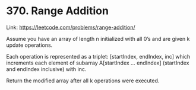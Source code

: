 # 370. Range Addition

Link: https://leetcode.com/problems/range-addition/

Assume you have an array of length n initialized with all 0’s and are given k update operations.

Each operation is represented as a triplet: [startIndex, endIndex, inc] which increments each element of subarray A[startIndex … endIndex] (startIndex and endIndex inclusive) with inc.

Return the modified array after all k operations were executed.
